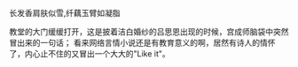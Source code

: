 长发香肩肤似雪,纤藕玉臂如凝脂

教堂的大门缓缓打开，这是披着洁白婚纱的吕思恩出现的时候，宫成师脑袋中突然冒出来的一句话；
看来网络言情小说还是有教育意义的啊，居然有诗人的情怀了，内心止不住的又冒出一个大大的"Like it"。
